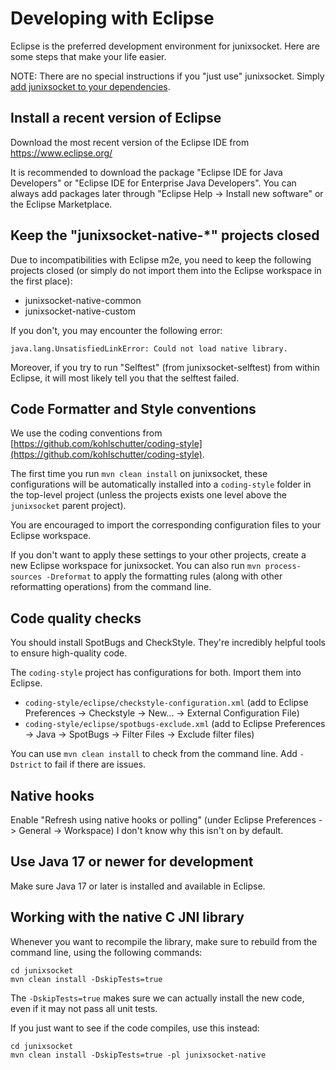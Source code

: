 # Developing with Eclipse

Eclipse is the preferred development environment for junixsocket. Here are some steps that make your life easier.

NOTE: There are no special instructions if you "just use" junixsocket. Simply [add junixsocket to your dependencies](dependency.html).

## Install a recent version of Eclipse

Download the most recent version of the Eclipse IDE from https://www.eclipse.org/

It is recommended to download the package "Eclipse IDE for Java Developers" or
"Eclipse IDE for Enterprise Java Developers". You can always add packages later through
"Eclipse Help -> Install new software" or the Eclipse Marketplace. 

## Keep the "junixsocket-native-*" projects closed

Due to incompatibilities with Eclipse m2e, you need to keep the following projects closed
(or simply do not import them into the Eclipse workspace in the first place):

   - junixsocket-native-common
   - junixsocket-native-custom
   
If you don't, you may encounter the following error:

    java.lang.UnsatisfiedLinkError: Could not load native library.

Moreover, if you try to run "Selftest" (from junixsocket-selftest) from within Eclipse, it will
most likely tell you that the selftest failed.

## Code Formatter and Style conventions
 
We use the coding conventions from [https://github.com/kohlschutter/coding-style](https://github.com/kohlschutter/coding-style).

The first time you run `mvn clean install` on junixsocket, these configurations will be automatically
installed into a `coding-style` folder in the top-level project (unless the projects exists one level
above the `junixsocket` parent project).

You are encouraged to import the corresponding configuration files to your Eclipse workspace.

If you don't want to apply these settings to your other projects, create a new Eclipse workspace
for junixsocket. You can also run `mvn process-sources -Dreformat` to apply the formatting rules (along with other reformatting operations) from the command line. 

## Code quality checks

You should install SpotBugs and CheckStyle. They're incredibly helpful tools to ensure high-quality
code.

The `coding-style` project has configurations for both. Import them into Eclipse.

   - `coding-style/eclipse/checkstyle-configuration.xml` (add to Eclipse Preferences -> Checkstyle -> New... -> External Configuration File) 
   - `coding-style/eclipse/spotbugs-exclude.xml` (add to Eclipse Preferences -> Java -> SpotBugs -> Filter Files -> Exclude filter files)

You can use `mvn clean install` to check from the command line. Add `-Dstrict` to fail if there are issues.

## Native hooks

Enable "Refresh using native hooks or polling" (under Eclipse Preferences -> General -> Workspace)
I don't know why this isn't on by default.

## Use Java 17 or newer for development

Make sure Java 17 or later is installed and available in Eclipse.

## Working with the native C JNI library

Whenever you want to recompile the library, make sure to rebuild from the command line, using the
following commands:

    cd junixsocket 
    mvn clean install -DskipTests=true
    
The `-DskipTests=true` makes sure we can actually install the new code, even if it may not pass all
unit tests.

If you just want to see if the code compiles, use this instead:

    cd junixsocket 
    mvn clean install -DskipTests=true -pl junixsocket-native
